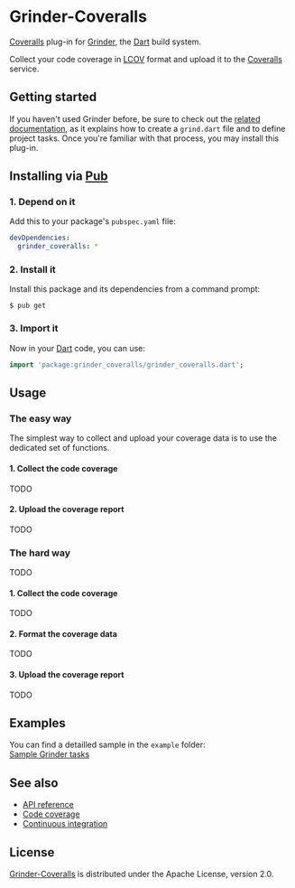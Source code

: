 # Grinder-Coveralls

[Coveralls](https://coveralls.io) plug-in for [Grinder](https://google.github.io/grinder.dart), the [Dart](https://www.dartlang.org) build system.

Collect your code coverage in [LCOV](http://ltp.sourceforge.net/coverage/lcov.php) format and upload it to the [Coveralls](https://coveralls.io) service.

## Getting started
If you haven't used Grinder before, be sure to check out the [related documentation](https://google.github.io/grinder.dart), as it explains how to create a `grind.dart` file and to define project tasks. Once you're familiar with that process, you may install this plug-in.

## Installing via [Pub](https://pub.dartlang.org)

### 1. Depend on it
Add this to your package's `pubspec.yaml` file:

```yaml
devDpendencies:
  grinder_coveralls: *
```

### 2. Install it
Install this package and its dependencies from a command prompt:

```shell
$ pub get
```

### 3. Import it
Now in your [Dart](https://www.dartlang.org) code, you can use:

```dart
import 'package:grinder_coveralls/grinder_coveralls.dart';
```

## Usage

### The easy way
The simplest way to collect and upload your coverage data is to use the dedicated set of functions.

#### 1. Collect the code coverage
TODO

#### 2. Upload the coverage report
TODO

### The hard way
TODO

#### 1. Collect the code coverage
TODO

#### 2. Format the coverage data
TODO

#### 3. Upload the coverage report
TODO

## Examples
You can find a detailled sample in the `example` folder:  
[Sample Grinder tasks](https://github.com/cedx/grinder-coveralls/blob/master/example/grind.dart)

## See also
- [API reference](https://cedx.github.io/grinder-coveralls)
- [Code coverage](https://coveralls.io/github/cedx/grinder-coveralls)
- [Continuous integration](https://travis-ci.org/cedx/grinder-coveralls)

## License
[Grinder-Coveralls](https://github.com/cedx/grinder-coveralls) is distributed under the Apache License, version 2.0.
